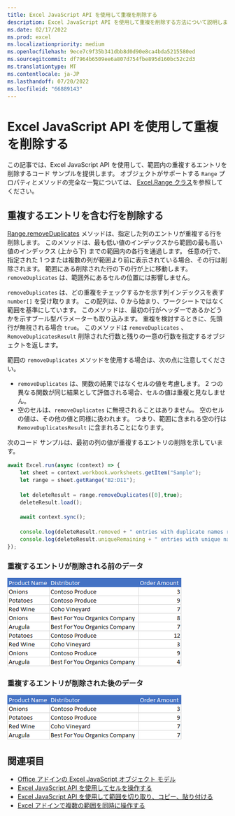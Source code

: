 ```yaml
---
title: Excel JavaScript API を使用して重複を削除する
description: Excel JavaScript API を使用して重複を削除する方法について説明します。
ms.date: 02/17/2022
ms.prod: excel
ms.localizationpriority: medium
ms.openlocfilehash: 9ece7c9f35b341dbb8d0d90e8ca4bda5215580ed
ms.sourcegitcommit: df7964b6509ee6a807d754fbe895d160bc52c2d3
ms.translationtype: MT
ms.contentlocale: ja-JP
ms.lasthandoff: 07/20/2022
ms.locfileid: "66889143"
---
```

# <a name="remove-duplicates-using-the-excel-javascript-api"></a>Excel JavaScript API を使用して重複を削除する

この記事では、Excel JavaScript API を使用して、範囲内の重複するエントリを削除するコード サンプルを提供します。 オブジェクトがサポートする `Range` プロパティとメソッドの完全な一覧については、 [Excel.Range クラス](/javascript/api/excel/excel.range)を参照してください。

## <a name="remove-rows-with-duplicate-entries"></a>重複するエントリを含む行を削除する

[Range.removeDuplicates](/javascript/api/excel/excel.range#excel-excel-range-removeduplicates-member(1)) メソッドは、指定した列のエントリが重複する行を削除します。 このメソッドは、最も低い値のインデックスから範囲の最も高い値のインデックス (上から下) までの範囲内の各行を通過します。 任意の行で、指定された 1 つまたは複数の列が範囲より前に表示されている場合、その行は削除されます。 範囲にある削除された行の下の行が上に移動します。 `removeDuplicates` は、範囲外にあるセルの位置には影響しません。

`removeDuplicates` は、どの重複をチェックするかを示す列インデックスを表す `number[]` を受け取ります。 この配列は、0 から始まり、ワークシートではなく範囲を基準にしています。 このメソッドは、最初の行がヘッダーであるかどうかを示すブール型パラメーターも取り込みます。 重複を検討するときに、先頭行が無視される場合 `true`。 このメソッドは `removeDuplicates` 、 `RemoveDuplicatesResult` 削除された行数と残りの一意の行数を指定するオブジェクトを返します。

範囲の `removeDuplicates` メソッドを使用する場合は、次の点に注意してください。

- `removeDuplicates` は、関数の結果ではなくセルの値を考慮します。 2 つの異なる関数が同じ結果として評価される場合、セルの値は重複と見なしません。
- 空のセルは、`removeDuplicates` に無視されることはありません。 空のセルの値は、その他の値と同様に扱われます。 つまり、範囲に含まれる空の行は `RemoveDuplicatesResult` に含まれることになります。

次のコード サンプルは、最初の列の値が重複するエントリの削除を示しています。

```js
await Excel.run(async (context) => {
    let sheet = context.workbook.worksheets.getItem("Sample");
    let range = sheet.getRange("B2:D11");

    let deleteResult = range.removeDuplicates([0],true);
    deleteResult.load();

    await context.sync();

    console.log(deleteResult.removed + " entries with duplicate names removed.");
    console.log(deleteResult.uniqueRemaining + " entries with unique names remain in the range.");
});
```

### <a name="data-before-duplicate-entries-are-removed"></a>重複するエントリが削除される前のデータ

![範囲の remove duplicates メソッドが実行される前の Excel のデータ。](../images/excel-ranges-remove-duplicates-before.png)

### <a name="data-after-duplicate-entries-are-removed"></a>重複するエントリが削除された後のデータ

![範囲の remove duplicates メソッドが実行された後の Excel のデータ。](../images/excel-ranges-remove-duplicates-after.png)

## <a name="see-also"></a>関連項目

- [Office アドインの Excel JavaScript オブジェクト モデル](excel-add-ins-core-concepts.md)
- [Excel JavaScript API を使用してセルを操作する](excel-add-ins-cells.md)
- [Excel JavaScript API を使用して範囲を切り取り、コピー、貼り付ける](excel-add-ins-ranges-cut-copy-paste.md)
- [Excel アドインで複数の範囲を同時に操作する](excel-add-ins-multiple-ranges.md)
